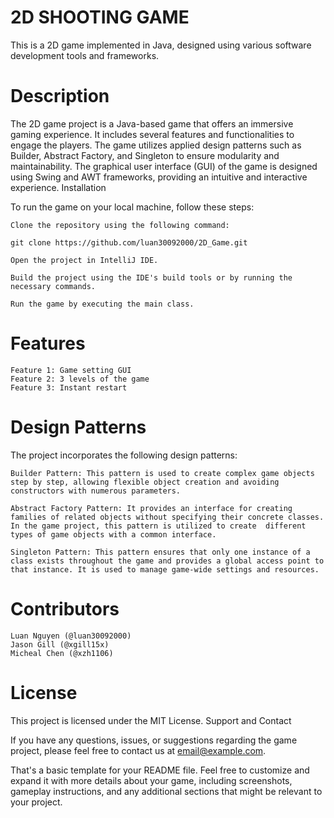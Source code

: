 # 2D SHOOTING GAME

This is a 2D game implemented in Java, designed using various software development tools and frameworks.

# Description

The 2D game project is a Java-based game that offers an immersive gaming experience. It includes several features and functionalities to engage the players. The game utilizes applied design patterns such as Builder, Abstract Factory, and Singleton to ensure modularity and maintainability. The graphical user interface (GUI) of the game is designed using Swing and AWT frameworks, providing an intuitive and interactive experience.
Installation

To run the game on your local machine, follow these steps:

    Clone the repository using the following command:

    git clone https://github.com/luan30092000/2D_Game.git

    Open the project in IntelliJ IDE.

    Build the project using the IDE's build tools or by running the necessary commands.

    Run the game by executing the main class.

# Features

    Feature 1: Game setting GUI
    Feature 2: 3 levels of the game
    Feature 3: Instant restart


# Design Patterns

The project incorporates the following design patterns:

    Builder Pattern: This pattern is used to create complex game objects step by step, allowing flexible object creation and avoiding constructors with numerous parameters.

    Abstract Factory Pattern: It provides an interface for creating families of related objects without specifying their concrete classes. In the game project, this pattern is utilized to create  different types of game objects with a common interface.

    Singleton Pattern: This pattern ensures that only one instance of a class exists throughout the game and provides a global access point to that instance. It is used to manage game-wide settings and resources.

# Contributors

    Luan Nguyen (@luan30092000)
    Jason Gill (@xgill15x)
    Micheal Chen (@xzh1106)
    

# License

This project is licensed under the MIT License.
Support and Contact

If you have any questions, issues, or suggestions regarding the game project, please feel free to contact us at email@example.com.

That's a basic template for your README file. Feel free to customize and expand it with more details about your game, including screenshots, gameplay instructions, and any additional sections that might be relevant to your project.

